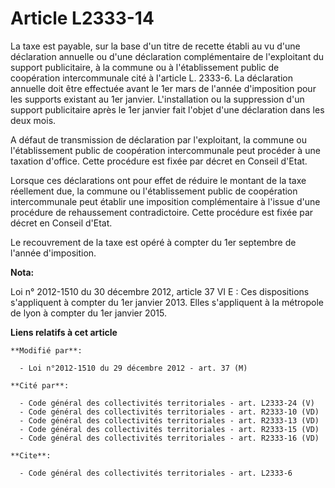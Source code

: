 # Article L2333-14

La taxe est payable, sur la base d'un titre de recette établi au vu d'une déclaration annuelle ou d'une déclaration
complémentaire de l'exploitant du support publicitaire, à la commune ou à l'établissement public de coopération
intercommunale cité à l'article L. 2333-6. La déclaration annuelle doit être effectuée avant le 1er mars de l'année
d'imposition pour les supports existant au 1er janvier. L'installation ou la suppression d'un support publicitaire après le
1er janvier fait l'objet d'une déclaration dans les deux mois. 

A défaut de transmission de déclaration par  l'exploitant, la commune ou l'établissement public de coopération intercommunale
peut procéder à une taxation d'office. Cette procédure est fixée par décret en Conseil d'Etat.  

Lorsque ces déclarations ont pour effet de réduire le montant de la taxe réellement due, la commune ou l'établissement public
de coopération intercommunale peut établir une imposition complémentaire à l'issue d'une procédure de rehaussement
contradictoire. Cette procédure est fixée par décret en Conseil d'Etat. 

Le recouvrement de la taxe est opéré à compter du 1er septembre de l'année d'imposition.

**Nota:**

Loi n° 2012-1510 du 30 décembre 2012, article 37 VI E : Ces dispositions s'appliquent à compter du 1er janvier 2013. Elles
s'appliquent à la métropole de lyon à compter du 1er janvier 2015.

**Liens relatifs à cet article**

	**Modifié par**:

	  - Loi n°2012-1510 du 29 décembre 2012 - art. 37 (M)

	**Cité par**:

	  - Code général des collectivités territoriales - art. L2333-24 (V)
	  - Code général des collectivités territoriales - art. R2333-10 (VD)
	  - Code général des collectivités territoriales - art. R2333-13 (VD)
	  - Code général des collectivités territoriales - art. R2333-15 (VD)
	  - Code général des collectivités territoriales - art. R2333-16 (VD)

	**Cite**:

	  - Code général des collectivités territoriales - art. L2333-6
